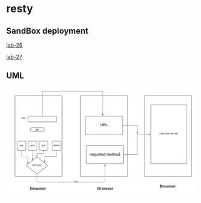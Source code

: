 # resty

## SandBox deployment 

 [lab-26](https://u6939.csb.app/)
 
 [lab-27]()

## UML 

![](lab-27.jpg)

